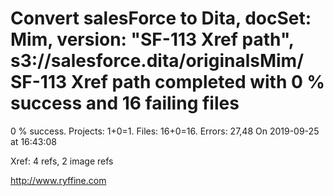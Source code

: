# Convert salesForce to Dita, docSet: Mim, version: "SF-113 Xref path", s3://salesforce.dita/originalsMim/ SF-113 Xref path completed with 0 % success and 16 failing files

0 % success. Projects: 1+0=1.  Files: 16+0=16. Errors: 27,48  On 2019-09-25 at 16:43:08

Xref: 4 refs, 2 image refs



http://www.ryffine.com
